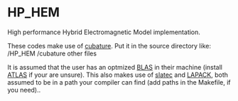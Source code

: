 # HP_HEM
High performance Hybrid Electromagnetic Model implementation.

These codes make use of [cubature](https://github.com/stevengj/cubature). Put it in the source directory like:
/HP_HEM
  /cubature
  other files

It is assumed that the user has an optmized [BLAS](https://www.netlib.org/blas/) in their machine (install [ATLAS](http://math-atlas.sourceforge.net/) if your are unsure).
This also makes use of [slatec](http://www.netlib.org/slatec/) and [LAPACK](http://www.netlib.org/lapack/), both assumed to be in a path your compiler can find (add paths in the Makefile, if you need)..
